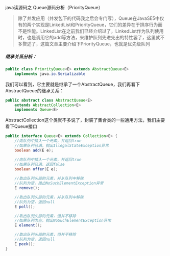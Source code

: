 java读源码之 Queue源码分析（PriorityQueue）

> 除了并发应用（并发包下的代码我之后会专门写），Queue在JavaSE5中仅有的两个实现是LinkedList和PriorityQueue，它们的差异在于排序行为而不是性能。LinkedList在之前我们已经介绍过了，LinkedList作为队列使用时，也是调用它的add等方法，来维护队列先进先出的特性罢了，这里就不多赘述了，这篇文章主要介绍下PriorityQueue，也就是优先级队列

##### 继承关系分析：

```java
public class PriorityQueue<E> extends AbstractQueue<E>
    implements java.io.Serializable
```

我们可以看到，它主要就是继承了一个AbstractQueue，我们再看下AbstractQueue的继承关系：

```java
public abstract class AbstractQueue<E>
    extends AbstractCollection<E>
    implements Queue<E>
```

AbstractCollection这个类就不多说了，封装了集合类的一些通用方法，我们主要看下Queue接口

```java
public interface Queue<E> extends Collection<E> {
	//向队列中插入一个元素，并返回true
    //如果队列已满，抛出IllegalStateException异常
    boolean add(E e);

    //向队列中插入一个元素，并返回true
    //如果队列已满，返回false
    boolean offer(E e);
	
    //取出队列头部的元素，并从队列中移除
    //队列为空，抛出NoSuchElementException异常
    E remove();

    //取出队列头部的元素，并从队列中移除
    //队列为空，返回null
    E poll();

    //取出队列头部的元素，但并不移除
    //如果队列为空，抛出NoSuchElementException异常
    E element();

	//取出队列头部的元素，但并不移除
    //队列为空，返回null
    E peek();
}
```

